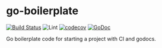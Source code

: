 # go-boilerplate

[![Build Status](https://travis-ci.org/MasterOfBinary/go-boilerplate.svg?branch=master)](https://travis-ci.org/MasterOfBinary/go-boilerplate)
![Lint](https://github.com/MasterOfBinary/go-boilerplate/workflows/Lint/badge.svg?branch=master)
[![codecov](https://codecov.io/gh/MasterOfBinary/go-boilerplate/branch/master/graph/badge.svg)](https://codecov.io/gh/MasterOfBinary/go-boilerplate)
[![GoDoc](https://godoc.org/github.com/MasterOfBinary/go-boilerplate?status.svg)](https://godoc.org/github.com/MasterOfBinary/go-boilerplate)

Go boilerplate code for starting a project with CI and godocs.
